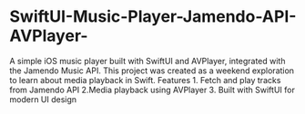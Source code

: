 # SwiftUI-Music-Player-Jamendo-API-AVPlayer-
A simple iOS music player built with SwiftUI and AVPlayer, integrated with the Jamendo Music API. This project was created as a weekend exploration to learn about media playback in Swift. Features 1. Fetch and play tracks from Jamendo API 2.Media playback using AVPlayer 3. Built with SwiftUI for modern UI design
